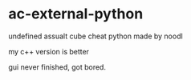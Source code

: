 # ac-external-python 
undefined assualt cube cheat python made by noodl

my c++ version is better

gui never finished, got bored.


